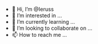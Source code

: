 - 👋 Hi, I’m @Ieruss
- 👀 I’m interested in ...
- 🌱 I’m currently learning ...
- 💞️ I’m looking to collaborate on ...
- 📫 How to reach me ...

<!---
Ieruss/Ieruss is a ✨ special ✨ repository because its `README.md` (this file) appears on your GitHub profile.
You can click the Preview link to take a look at your changes.
--->
